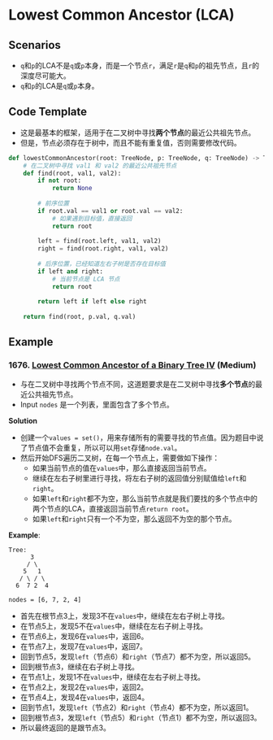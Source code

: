 # Lowest Common Ancestor (LCA)

## Scenarios
- `q`和`p`的LCA不是`q`或`p`本身，而是一个节点`r`，满足`r`是`q`和`p`的祖先节点，且`r`的深度尽可能大。
- `q`和`p`的LCA是`q`或`p`本身。

## Code Template

- 这是最基本的框架，适用于在二叉树中寻找**两个节点**的最近公共祖先节点。
- 但是，节点必须存在于树中，而且不能有重复值，否则需要修改代码。

```python
def lowestCommonAncestor(root: TreeNode, p: TreeNode, q: TreeNode) -> TreeNode:
    # 在二叉树中寻找 val1 和 val2 的最近公共祖先节点
    def find(root, val1, val2):
        if not root:
            return None
        
        # 前序位置
        if root.val == val1 or root.val == val2:
            # 如果遇到目标值，直接返回
            return root
        
        left = find(root.left, val1, val2)
        right = find(root.right, val1, val2)
        
        # 后序位置，已经知道左右子树是否存在目标值
        if left and right:
            # 当前节点是 LCA 节点
            return root
        
        return left if left else right
    
    return find(root, p.val, q.val)

```

## Example

### 1676. [Lowest Common Ancestor of a Binary Tree IV](https://leetcode.com/problems/lowest-common-ancestor-of-a-binary-tree-iv/) (Medium)
- 与在二叉树中寻找两个节点不同，这道题要求是在二叉树中寻找**多个节点**的最近公共祖先节点。
- Input `nodes` 是一个列表，里面包含了多个节点。

**Solution**
- 创建一个`values = set()`，用来存储所有的需要寻找的节点值。因为题目中说了节点值不会重复，所以可以用`set`存储`node.val`。
- 然后开始DFS遍历二叉树，在每一个节点上，需要做如下操作：
  - 如果当前节点的值在`values`中，那么直接返回当前节点。
  - 继续在左右子树里进行寻找，将左右子树的返回值分别赋值给`left`和`right`。 
  - 如果`left`和`right`都不为空，那么当前节点就是我们要找的多个节点中的两个节点的LCA，直接返回当前节点`return root`。
  - 如果`left`和`right`只有一个不为空，那么返回不为空的那个节点。

**Example**:
```angular2html
Tree:
      3
     / \
    5   1
   / \ / \
  6  7 2  4

nodes = [6, 7, 2, 4]
```
- 首先在根节点3上，发现3不在`values`中，继续在左右子树上寻找。
- 在节点5上，发现5不在`values`中，继续在左右子树上寻找。
- 在节点6上，发现6在`values`中，返回6。
- 在节点7上，发现7在`values`中，返回7。
- 回到节点5，发现`left`（节点6）和`right`（节点7）都不为空，所以返回5。
- 回到根节点3，继续在右子树上寻找。
- 在节点1上，发现1不在`values`中，继续在左右子树上寻找。
- 在节点2上，发现2在`values`中，返回2。
- 在节点4上，发现4在`values`中，返回4。
- 回到节点1，发现`left`（节点2）和`right`（节点4）都不为空，所以返回1。
- 回到根节点3，发现`left`（节点5）和`right`（节点1）都不为空，所以返回3。
- 所以最终返回的是跟节点3。


